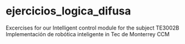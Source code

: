 # ejercicios_logica_difusa
Excercises for our Intelligent control module for the subject TE3002B Implementación de robótica inteligente in Tec de Monterrey CCM

